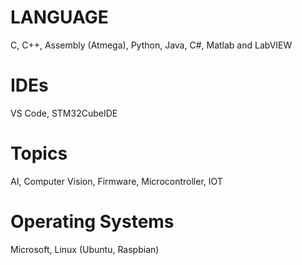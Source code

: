 # LANGUAGE
C, C++, Assembly (Atmega), Python, Java, C#, Matlab and LabVIEW

# IDEs
VS Code, STM32CubeIDE

# Topics
AI, Computer Vision, Firmware, Microcontroller, IOT

# Operating Systems
Microsoft, Linux (Ubuntu, Raspbian)

